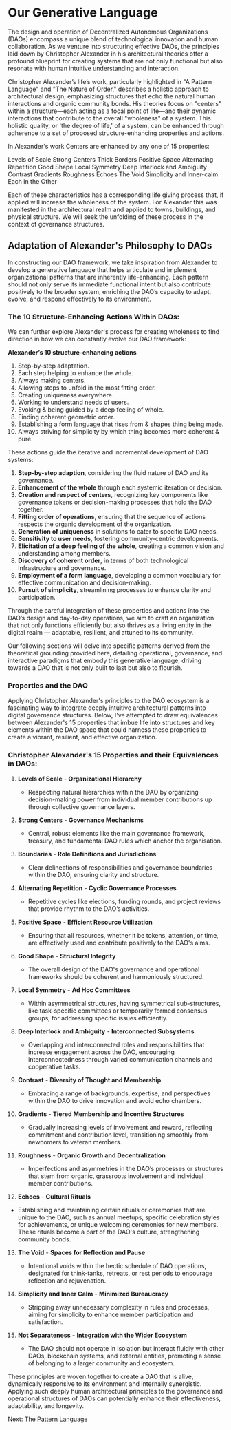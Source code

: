 # Our Generative Language

The design and operation of Decentralized Autonomous Organizations (DAOs) encompass a unique blend of technological innovation and human collaboration. As we venture into structuring effective DAOs, the principles laid down by Christopher Alexander in his architectural theories offer a profound blueprint for creating systems that are not only functional but also resonate with human intuitive understanding and interaction.

Christopher Alexander’s life’s work, particularly highlighted in "A Pattern Language" and "The Nature of Order," describes a holistic approach to architectural design, emphasizing structures that echo the natural human interactions and organic community bonds. His theories focus on "centers" within a structure—each acting as a focal point of life—and their dynamic interactions that contribute to the overall "wholeness" of a system. This holistic quality, or 'the degree of life,' of a system, can be enhanced through adherence to a set of proposed structure-enhancing properties and actions.

In Alexander's work Centers are enhanced by any one of 15 properties:

Levels of Scale
Strong Centers
Thick Borders
Positive Space
Alternating Repetition
Good Shape
Local Symmetry
Deep Interlock and Ambiguity
Contrast
Gradients
Roughness
Echoes
The Void
Simplicity and Inner-calm
Each in the Other

Each of these characteristics has a corresponding life giving process that, if applied will increase the wholeness of the system. For Alexander this was manifested in the architectural realm and applied to towns, buildings, and physical structure. We will seek the unfolding of these process in the context of governance structures.

## Adaptation of Alexander's Philosophy to DAOs

In constructing our DAO framework, we take inspiration from Alexander to develop a generative language that helps articulate and implement organizational patterns that are inherently life-enhancing. Each pattern should not only serve its immediate functional intent but also contribute positively to the broader system, enriching the DAO’s capacity to adapt, evolve, and respond effectively to its environment.

### The 10 Structure-Enhancing Actions Within DAOs:

We can further explore Alexander's process for creating wholeness to find direction in how we can constantly evolve our DAO framework:

**Alexander’s 10 structure-enhancing actions**

1. Step-by-step adaptation.
2. Each step helping to enhance the whole.
3. Always making centers.
4. Allowing steps to unfold in the most fitting order.
5. Creating uniqueness everywhere.
6. Working to understand needs of users.
7. Evoking & being guided by a deep feeling of whole.
8. Finding coherent geometric order.
9. Establishing a form language that rises from & shapes thing being made.
10. Always striving for simplicity by which thing becomes more coherent & pure.

These actions guide the iterative and incremental development of DAO systems:

1. **Step-by-step adaption**, considering the fluid nature of DAO and its governance.
2. **Enhancement of the whole** through each systemic iteration or decision.
3. **Creation and respect of centers**, recognizing key components like governance tokens or decision-making processes that hold the DAO together.
4. **Fitting order of operations**, ensuring that the sequence of actions respects the organic development of the organization.
5. **Generation of uniqueness** in solutions to cater to specific DAO needs.
6. **Sensitivity to user needs**, fostering community-centric developments.
7. **Elicitation of a deep feeling of the whole**, creating a common vision and understanding among members.
8. **Discovery of coherent order**, in terms of both technological infrastructure and governance.
9. **Employment of a form language**, developing a common vocabulary for effective communication and decision-making.
10. **Pursuit of simplicity**, streamlining processes to enhance clarity and participation.

Through the careful integration of these properties and actions into the DAO’s design and day-to-day operations, we aim to craft an organization that not only functions efficiently but also thrives as a living entity in the digital realm — adaptable, resilient, and attuned to its community.

Our following sections will delve into specific patterns derived from the theoretical grounding provided here, detailing operational, governance, and interactive paradigms that embody this generative language, driving towards a DAO that is not only built to last but also to flourish.

### Properties and the DAO

Applying Christopher Alexander's principles to the DAO ecosystem is a fascinating way to integrate deeply intuitive architectural patterns into digital governance structures. Below, I've attempted to draw equivalences between Alexander's 15 properties that imbue life into structures and key elements within the DAO space that could harness these properties to create a vibrant, resilient, and effective organization.

### Christopher Alexander's 15 Properties and their Equivalences in DAOs:

1. **Levels of Scale** - **Organizational Hierarchy**
   - Respecting natural hierarchies within the DAO by organizing decision-making power from individual member contributions up through collective governance layers.
   
2. **Strong Centers** - **Governance Mechanisms**
   - Central, robust elements like the main governance framework, treasury, and fundamental DAO rules which anchor the organisation.

3. **Boundaries** - **Role Definitions and Jurisdictions**
   - Clear delineations of responsibilities and governance boundaries within the DAO, ensuring clarity and structure.

4. **Alternating Repetition** - **Cyclic Governance Processes**
   - Repetitive cycles like elections, funding rounds, and project reviews that provide rhythm to the DAO’s activities.

5. **Positive Space** - **Efficient Resource Utilization**
   - Ensuring that all resources, whether it be tokens, attention, or time, are effectively used and contribute positively to the DAO's aims.

6. **Good Shape** - **Structural Integrity**
   - The overall design of the DAO's governance and operational frameworks should be coherent and harmoniously structured.

7. **Local Symmetry** - **Ad Hoc Committees**
   - Within asymmetrical structures, having symmetrical sub-structures, like task-specific committees or temporarily formed consensus groups, for addressing specific issues efficiently.

8. **Deep Interlock and Ambiguity** - **Interconnected Subsystems**
   - Overlapping and interconnected roles and responsibilities that increase engagement across the DAO, encouraging interconnectedness through varied communication channels and cooperative tasks.

9. **Contrast** - **Diversity of Thought and Membership**
   - Embracing a range of backgrounds, expertise, and perspectives within the DAO to drive innovation and avoid echo chambers.

10. **Gradients** - **Tiered Membership and Incentive Structures**
    - Gradually increasing levels of involvement and reward, reflecting commitment and contribution level, transitioning smoothly from newcomers to veteran members.

11. **Roughness** - **Organic Growth and Decentralization**
    - Imperfections and asymmetries in the DAO’s processes or structures that stem from organic, grassroots involvement and individual member contributions.

12. **Echoes** - **Cultural Rituals**
   - Establishing and maintaining certain rituals or ceremonies that are unique to the DAO, such as annual meetups, specific celebration styles for achievements, or unique welcoming ceremonies for new members. These rituals become a part of the DAO's culture, strengthening community bonds.

13. **The Void** - **Spaces for Reflection and Pause**
    - Intentional voids within the hectic schedule of DAO operations, designated for think-tanks, retreats, or rest periods to encourage reflection and rejuvenation.

14. **Simplicity and Inner Calm** - **Minimized Bureaucracy**
    - Stripping away unnecessary complexity in rules and processes, aiming for simplicity to enhance member participation and satisfaction.

15. **Not Separateness** - **Integration with the Wider Ecosystem**
    - The DAO should not operate in isolation but interact fluidly with other DAOs, blockchain systems, and external entities, promoting a sense of belonging to a larger community and ecosystem.

These principles are woven together to create a DAO that is alive, dynamically responsive to its environment and internally synergistic. Applying such deeply human architectural principles to the governance and operational structures of DAOs can potentially enhance their effectiveness, adaptability, and longevity.

Next: [The Pattern Language](../patterns/toc.html)
